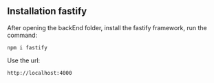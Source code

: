 ## Installation fastify
After opening the backEnd folder, install the fastify framework, run the command:

    npm i fastify


Use the url: 

    http://localhost:4000